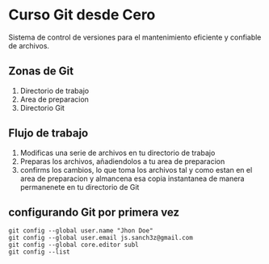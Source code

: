 # Curso Git desde Cero
Sistema de control de versiones para el mantenimiento eficiente y confiable de archivos.

## Zonas de Git
1. Directorio de trabajo
2. Area de preparacion
3. Directorio Git

## Flujo de trabajo
1. Modificas una serie de archivos en tu directorio de trabajo
2. Preparas los archivos, añadiendolos a tu area de preparacion
3. confirms los cambios, lo que toma los archivos tal y como estan en el area de preparacion y  almancena esa copia instantanea de manera permanenete en tu directorio de Git

## configurando Git por primera vez
```
git config --global user.name "Jhon Doe"
git config --global user.email js.sanch3z@gmail.com
git config --global core.editor subl
git config --list

